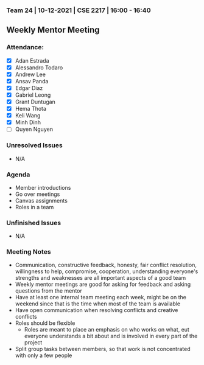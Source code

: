 ### Team 24 | 10-12-2021 | CSE 2217 | 16:00 - 16:40
## Weekly Mentor Meeting

### Attendance:
- [x] Adan Estrada
- [x] Alessandro Todaro
- [x] Andrew Lee
- [x] Ansav Panda
- [x] Edgar Diaz
- [x] Gabriel Leong
- [x] Grant Duntugan
- [x] Hema Thota
- [x] Keli Wang
- [x] Minh Dinh
- [ ] Quyen Nguyen

### Unresolved Issues
- N/A

### Agenda
- Member introductions
- Go over meetings
- Canvas assignments
- Roles in a team

### Unfinished Issues
- N/A

### Meeting Notes
- Communication, constructive feedback, honesty, fair conflict resolution, willingness to help, compromise, cooperation, understanding everyone's strengths and weaknesses are all important aspects of a good team
- Weekly mentor meetings are good for asking for feedback and asking questions from the mentor
- Have at least one internal team meeting each week, might be on the weekend since that is the time when most of the team is available
- Have open communication when resolving conflicts and creative conflicts
- Roles should be flexible
  - Roles are meant to place an emphasis on who works on what, eut everyone understands a bit about and is involved in every part of the project
- Split group tasks between members, so that work is not concentrated with only a few people